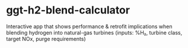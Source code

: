 # ggt-h2-blend-calculator
Interactive app that shows performance &amp; retrofit implications when blending hydrogen into natural-gas turbines (inputs: %H₂, turbine class, target NOx, purge requirements)
